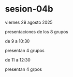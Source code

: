# sesion-04b

viernes 29 agosto 2025

presentaciones de los 8 grupos

de 9 a 10:30

presentan 4 grupos

de 11 a 12:30

presentan 4 grpos

